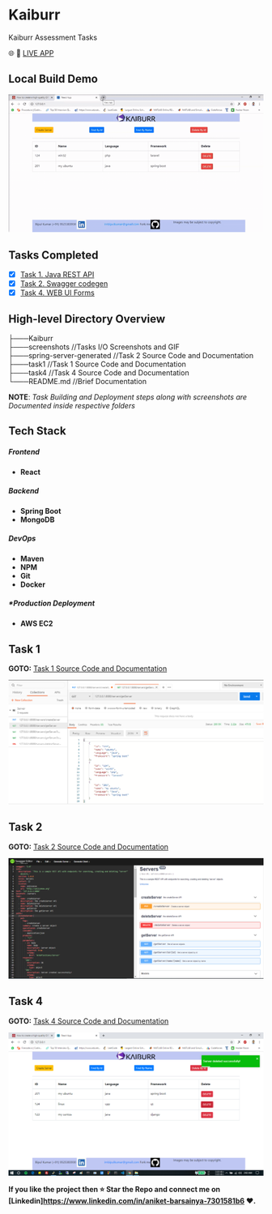# Kaiburr

Kaiburr Assessment Tasks

:globe_with_meridians: :rocket: [LIVE APP](http://3.18.207.40/)

## Local Build Demo

![Kaiburr Web Ui Form](/screenshots/task4WebUiForm.gif)

## Tasks Completed

- [x] [Task 1. Java REST API](/task1)
- [x] [Task 2. Swagger codegen](/spring-server-generated)
- [x] [Task 4. WEB UI Forms](/task4)

## High-level Directory Overview


├───Kaiburr <br/>
    ├───screenshots	//Tasks I/O Screenshots and GIF <br/>
    ├───spring-server-generated //Task 2 Source Code and Documentation <br/>
    ├───task1	//Task 1 Source Code and Documentation <br/>
    ├───task4	//Task 4 Source Code and Documentation <br/>
    └───README.md	//Brief Documentation

**NOTE**: *Task Building and Deployment steps along with screenshots are Documented inside respective folders*





## Tech Stack

##### Frontend

- **React**

##### Backend
- **Spring Boot**
- **MongoDB**

##### DevOps
- **Maven**
- **NPM**
- **Git**
- **Docker**

##### *Production Deployment
- **AWS EC2**

## Task 1

**GOTO:**	[Task 1 Source Code and Documentation](/task1)

![GetAllServ](/screenshots/getAllServerPostManIO.PNG)

## Task 2

**GOTO:**	[Task 2 Source Code and Documentation](/spring-server-generated)

![SwaggerUi](/screenshots/task2SwaggerDoc.PNG)



## Task 4

**GOTO:**	[Task 4 Source Code and Documentation](/task4)

![WebUiForms](/screenshots/task4WebUIForm.PNG)

**If you like the project then :star: Star the Repo and connect me on [Linkedin]https://www.linkedin.com/in/aniket-barsainya-7301581b6 :heart:.**
